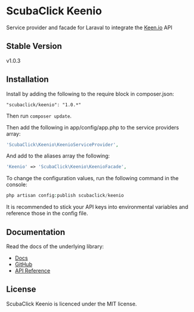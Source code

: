 ScubaClick Keenio
=================

Service provider and facade for Laraval to integrate the [Keen.io](https://keen.io) API

Stable Version
--------------
v1.0.3

Installation
------------

Install by adding the following to the require block in composer.json:
```
"scubaclick/keenio": "1.0.*"
```

Then run `composer update`.

Then add the following in app/config/app.php to the service providers array:
```php
'ScubaClick\Keenio\KeenioServiceProvider',
```

And add to the aliases array the following:
```php
'Keenio' => 'ScubaClick\Keenio\KeenioFacade',
```

To change the configuration values, run the following command in the console:
```php
php artisan config:publish scubaclick/keenio
```
It is recommended to stick your API keys into environmental variables and reference those in the config file.

Documentation
-------------
Read the docs of the underlying library:
 - [Docs](https://keen.io/docs)
 - [GitHub](https://github.com/keenlabs/KeenClient-PHP)
 - [API Reference](https://keen.io/docs/api/reference)

License
-------

ScubaClick Keenio is licenced under the MIT license.
